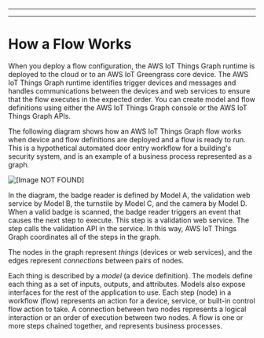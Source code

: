 --------

--------

# How a Flow Works<a name="iot-tg-whatis-howitworks"></a>

When you deploy a flow configuration, the AWS IoT Things Graph runtime is deployed to the cloud or to an AWS IoT Greengrass core device\. The AWS IoT Things Graph runtime identifies trigger devices and messages and handles communications between the devices and web services to ensure that the flow executes in the expected order\. You can create model and flow definitions using either the AWS IoT Things Graph console or the AWS IoT Things Graph APIs\.

The following diagram shows how an AWS IoT Things Graph flow works when device and flow definitions are deployed and a flow is ready to run\. This is a hypothetical automated door entry workflow for a building's security system, and is an example of a business process represented as a graph\.

![\[Image NOT FOUND\]](http://docs.aws.amazon.com/thingsgraph/latest/ug/images/tgAutomation.png)

In the diagram, the badge reader is defined by Model A, the validation web service by Model B, the turnstile by Model C, and the camera by Model D\. When a valid badge is scanned, the badge reader triggers an event that causes the next step to execute\. This step is a validation web service\. The step calls the validation API in the service\. In this way, AWS IoT Things Graph coordinates all of the steps in the graph\. 

The nodes in the graph represent *things* \(devices or web services\), and the edges represent *connections* between pairs of nodes\. 

Each thing is described by a *model* \(a device definition\)\. The models define each thing as a set of inputs, outputs, and attributes\. Models also expose interfaces for the rest of the application to use\. Each step \(node\) in a workflow \(flow\) represents an action for a device, service, or built\-in control flow action to take\. A connection between two nodes represents a logical interaction or an order of execution between two nodes\. A flow is one or more steps chained together, and represents business processes\.